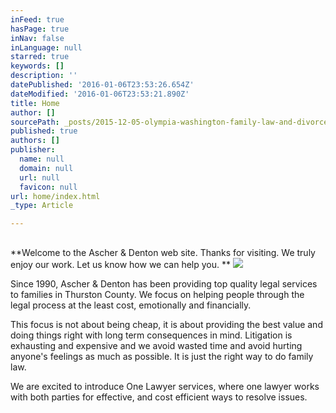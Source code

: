 ```yaml
---
inFeed: true
hasPage: true
inNav: false
inLanguage: null
starred: true
keywords: []
description: ''
datePublished: '2016-01-06T23:53:26.654Z'
dateModified: '2016-01-06T23:53:21.890Z'
title: Home
author: []
sourcePath: _posts/2015-12-05-olympia-washington-family-law-and-divorce-lawyers.md
published: true
authors: []
publisher:
  name: null
  domain: null
  url: null
  favicon: null
url: home/index.html
_type: Article

---
```

## 

**Welcome to the Ascher & Denton web site. Thanks for visiting. We truly enjoy our work. Let us know how we can help you. **
![](https://s3-us-west-2.amazonaws.com/the-grid-img/p/a0a37eaa1a5c0b524112738a0730afb3246ca290.jpg)

Since 1990, Ascher & Denton has been providing top quality legal services to families in Thurston County. We focus on helping people through the legal process at the least cost, emotionally and financially. 

This focus is not about being cheap, it is about providing the best value and doing things right with long term consequences in mind. Litigation is exhausting and expensive and we avoid wasted time and avoid hurting anyone's feelings as much as possible. It is just the right way to do family law.

We are excited to introduce One Lawyer services, where one lawyer works with both parties for effective, and cost efficient ways to resolve issues.